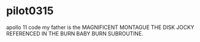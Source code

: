 # pilot0315
apollo 11 code
my father is the MAGNIFICENT MONTAGUE THE DISK JOCKY REFERENCED IN THE BURN BABY BURN SUBROUTINE.

